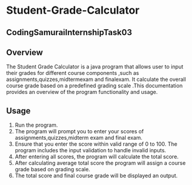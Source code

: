 # Student-Grade-Calculator
## CodingSamuraiInternshipTask03
## Overview

The Student Grade Calculator is a java program that allows user to input their grades for different course components ,such as assignments,quizzes,midtermexam and finalexam. It calculate the overall course grade based on a predefined grading scale .This documentation provides an overview of the program functionality and usage.

## Usage
1. Run the program.
2. The program will prompt you to enter your scores of assignments,quizzes,midterm exam and final exam.
3. Ensure that you enter the score within valid range of 0 to 100. The program includes the input validation to handle invalid inputs.
4. After entering all scores, the program will calculate the total score.
5. After calculating average total score the program will assign a course grade based on grading scale.
6. The total score and final course grade will be displayed an output.
